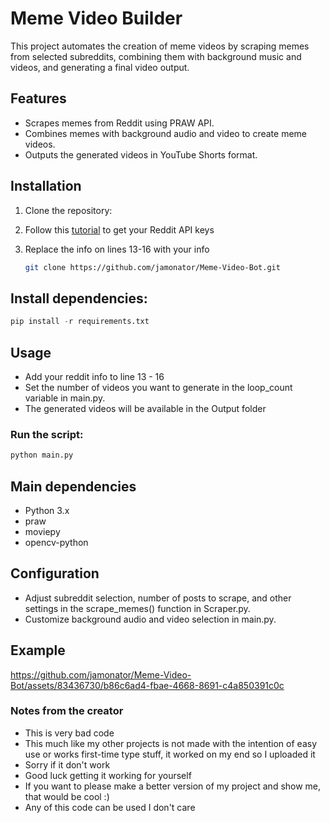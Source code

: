# Meme Video Builder

This project automates the creation of meme videos by scraping memes from selected subreddits, combining them with background music and videos, and generating a final video output.

## Features

- Scrapes memes from Reddit using PRAW API.
- Combines memes with background audio and video to create meme videos.
- Outputs the generated videos in YouTube Shorts format.

## Installation

1. Clone the repository:
2. Follow this [tutorial](https://youtu.be/4-ogv3ZU6dg) to get your Reddit API keys
3. Replace the info on lines 13-16 with your info 

   ```bash
   git clone https://github.com/jamonator/Meme-Video-Bot.git

## Install dependencies:

```python
pip install -r requirements.txt
```

## Usage

- Add your reddit info to line 13 - 16 
- Set the number of videos you want to generate in the loop_count variable in main.py.
- The generated videos will be available in the Output folder

### Run the script:

```python
python main.py
```

## Main dependencies

- Python 3.x
- praw
- moviepy
- opencv-python

## Configuration

- Adjust subreddit selection, number of posts to scrape, and other settings in the scrape_memes() function in Scraper.py.
- Customize background audio and video selection in main.py.

## Example
https://github.com/jamonator/Meme-Video-Bot/assets/83436730/b86c6ad4-fbae-4668-8691-c4a850391c0c

### Notes from the creator
- This is very bad code
- This much like my other projects is not made with the intention of easy use or works first-time type stuff, it worked on my end so I uploaded it 
- Sorry if it don't work
- Good luck getting it working for yourself
- If you want to please make a better version of my project and show me, that would be cool :)
- Any of this code can be used I don't care
